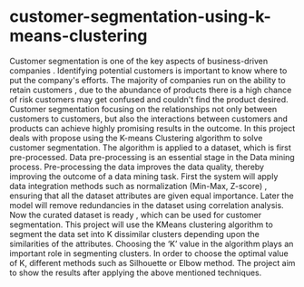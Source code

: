 # customer-segmentation-using-k-means-clustering
Customer segmentation is one of the key aspects of business-driven companies . Identifying
potential customers is important to know where to put the company's efforts. The majority of
companies run on the ability to retain customers , due to the abundance of products there is a
high chance of risk customers may get confused and couldn't find the product desired.
Customer segmentation focusing on the relationships not only between customers to
customers, but also the interactions between customers and products can achieve highly
promising results in the outcome. In this project deals with propose using the K-means
Clustering algorithm to solve customer segmentation. The algorithm is applied to a dataset,
which is first pre-processed. Data pre-processing is an essential stage in the Data mining
process. Pre-processing the data improves the data quality, thereby improving the outcome of
a data mining task. First the system will apply data integration methods such as normalization
(Min-Max, Z-score) , ensuring that all the dataset attributes are given equal importance. Later
the model will remove redundancies in the dataset using correlation analysis. Now the curated
dataset is ready , which can be used for customer segmentation. This project will use the KMeans
clustering algorithm to segment the data set into K dissimilar clusters depending upon
the similarities of the attributes. Choosing the ‘K’ value in the algorithm plays an important
role in segmenting clusters. In order to choose the optimal value of K, different methods such
as Silhouette or Elbow method. The project aim to show the results after applying the above
mentioned techniques.
